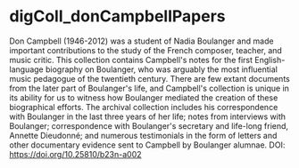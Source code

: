 # digColl_donCampbellPapers
Don Campbell (1946-2012) was a student of Nadia Boulanger and made important contributions to the study of the French composer, teacher, and music critic. This collection contains Campbell's notes for the first English-language biography on Boulanger, who was arguably the most influential music pedagogue of the twentieth century. There are few extant documents from the later part of Boulanger's life, and Campbell's collection is unique in its ability for us to witness how Boulanger mediated the creation of these biographical efforts. The archival collection includes his correspondence with Boulanger in the last three years of her life; notes from interviews with Boulanger; correspondence with Boulanger's secretary and life-long friend, Annette Dieudonné; and numerous testimonials in the form of letters and other documentary evidence sent to Campbell by Boulanger alumnae. DOI: https://doi.org/10.25810/b23n-a002
